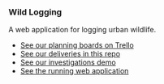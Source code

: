 ### Wild Logging
A web application for logging urban wildlife.

* [See our planning boards on Trello](https://trello.com/b/rRl2fKYh/the-urban-wild)
* [See our deliveries in this repo](https://github.com/TheUrbanWild/WildLogging/tree/master/docs/deliveries)
* [See our investigations demo](https://theurbanwildtest.github.io/)
* [See the running web application](https://theurbanwild.github.io/WildLogging/)
